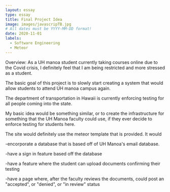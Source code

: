```yaml
---
layout: essay
type: essay
title: Final Project Idea
image: images/javascripTB.jpg
# All dates must be YYYY-MM-DD format!
date: 2020-11-01
labels:
  - Software Engineering
  - Meteor
---
```

Overview:
As a UH manoa student currently taking courses online due to the Covid crisis, I definitely feel that I am being restricted and more stressed as a student.

The basic goal of this project is to slowly start creating a system that would allow students to attend UH manoa campus again.




The department of transportation in Hawaii is currently enforcing testing for all people coming into the state.

My basic idea would be something similar, or to create the infrastructure for something that the UH Manoa faculty could
use, if they ever decide to enforce testing for students here. 

The site would definitely use the meteor template that is provided. It would 

-encorporate a database that is based off of UH Manoa's email database.

-have a sign in feature based off the database

-have a feature where the student can upload documents confirming their testing

-have a page where, after the faculty reviews the documents, could post an "accepted", or "denied", or "in review" status

